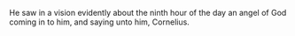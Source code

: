 He saw in a vision evidently about the ninth hour of the day an angel of God coming in to him, and saying unto him, Cornelius.

